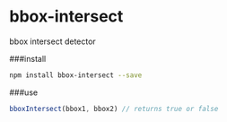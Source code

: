 bbox-intersect
==============

bbox intersect detector


###install
```bash
npm install bbox-intersect --save
```

###use
```js
bboxIntersect(bbox1, bbox2) // returns true or false
```
